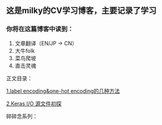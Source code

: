 ## 这是milky的CV学习博客，主要记录了学习
### 你将在这篇博客中读到：
1. 文章翻译（EN/JP -> CN）
2. 大牛folk
3. 菜鸟爬坡
4. 直击灵魂


正文目录：

  [1.label encoding&one-hot encoding的几种方法](训练前1.md)

  [2.Keras I/O 源文件初探](git2.md)

碎碎念系列：

  
